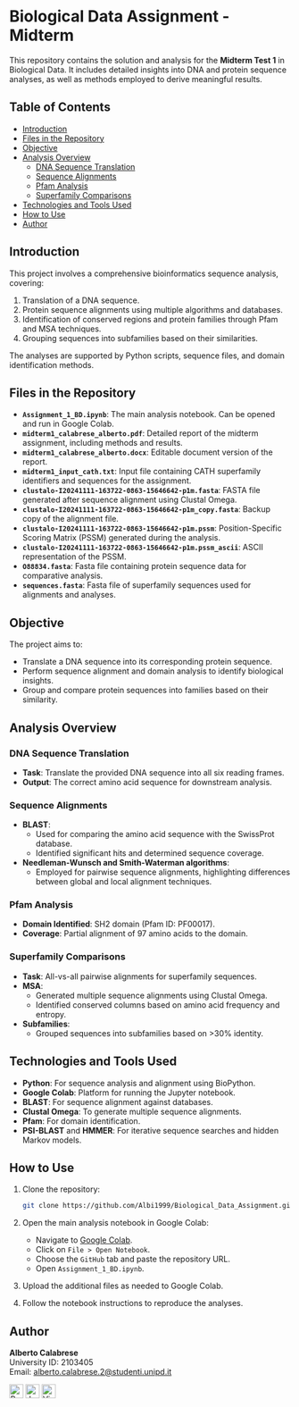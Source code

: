 # Biological Data Assignment - Midterm

This repository contains the solution and analysis for the **Midterm Test 1** in Biological Data. It includes detailed insights into DNA and protein sequence analyses, as well as methods employed to derive meaningful results.

## Table of Contents

- [Introduction](#introduction)
- [Files in the Repository](#files-in-the-repository)
- [Objective](#objective)
- [Analysis Overview](#analysis-overview)
  - [DNA Sequence Translation](#dna-sequence-translation)
  - [Sequence Alignments](#sequence-alignments)
  - [Pfam Analysis](#pfam-analysis)
  - [Superfamily Comparisons](#superfamily-comparisons)
- [Technologies and Tools Used](#technologies-and-tools-used)
- [How to Use](#how-to-use)
- [Author](#author)

## Introduction

This project involves a comprehensive bioinformatics sequence analysis, covering:
1. Translation of a DNA sequence.
2. Protein sequence alignments using multiple algorithms and databases.
3. Identification of conserved regions and protein families through Pfam and MSA techniques.
4. Grouping sequences into subfamilies based on their similarities.

The analyses are supported by Python scripts, sequence files, and domain identification methods.

## Files in the Repository

- **`Assignment_1_BD.ipynb`**: The main analysis notebook. Can be opened and run in Google Colab.
- **`midterm1_calabrese_alberto.pdf`**: Detailed report of the midterm assignment, including methods and results.
- **`midterm1_calabrese_alberto.docx`**: Editable document version of the report.
- **`midterm1_input_cath.txt`**: Input file containing CATH superfamily identifiers and sequences for the assignment.
- **`clustalo-I20241111-163722-0863-15646642-p1m.fasta`**: FASTA file generated after sequence alignment using Clustal Omega.
- **`clustalo-I20241111-163722-0863-15646642-p1m_copy.fasta`**: Backup copy of the alignment file.
- **`clustalo-I20241111-163722-0863-15646642-p1m.pssm`**: Position-Specific Scoring Matrix (PSSM) generated during the analysis.
- **`clustalo-I20241111-163722-0863-15646642-p1m.pssm_ascii`**: ASCII representation of the PSSM.
- **`O88834.fasta`**: Fasta file containing protein sequence data for comparative analysis.
- **`sequences.fasta`**: Fasta file of superfamily sequences used for alignments and analyses.

## Objective

The project aims to:
- Translate a DNA sequence into its corresponding protein sequence.
- Perform sequence alignment and domain analysis to identify biological insights.
- Group and compare protein sequences into families based on their similarity.

## Analysis Overview

### DNA Sequence Translation
- **Task**: Translate the provided DNA sequence into all six reading frames.
- **Output**: The correct amino acid sequence for downstream analysis.

### Sequence Alignments
- **BLAST**:
  - Used for comparing the amino acid sequence with the SwissProt database.
  - Identified significant hits and determined sequence coverage.
- **Needleman-Wunsch and Smith-Waterman algorithms**:
  - Employed for pairwise sequence alignments, highlighting differences between global and local alignment techniques.

### Pfam Analysis
- **Domain Identified**: SH2 domain (Pfam ID: PF00017).
- **Coverage**: Partial alignment of 97 amino acids to the domain.

### Superfamily Comparisons
- **Task**: All-vs-all pairwise alignments for superfamily sequences.
- **MSA**:
  - Generated multiple sequence alignments using Clustal Omega.
  - Identified conserved columns based on amino acid frequency and entropy.
- **Subfamilies**:
  - Grouped sequences into subfamilies based on >30% identity.

## Technologies and Tools Used

- **Python**: For sequence analysis and alignment using BioPython.
- **Google Colab**: Platform for running the Jupyter notebook.
- **BLAST**: For sequence alignment against databases.
- **Clustal Omega**: To generate multiple sequence alignments.
- **Pfam**: For domain identification.
- **PSI-BLAST** and **HMMER**: For iterative sequence searches and hidden Markov models.

## How to Use

1. Clone the repository:
   ```bash
   git clone https://github.com/Albi1999/Biological_Data_Assignment.git
   ```
2. Open the main analysis notebook in Google Colab:
   - Navigate to [Google Colab](https://colab.research.google.com/).
   - Click on `File > Open Notebook`.
   - Choose the `GitHub` tab and paste the repository URL.
   - Open `Assignment_1_BD.ipynb`.

3. Upload the additional files as needed to Google Colab.
4. Follow the notebook instructions to reproduce the analyses.

## Author

**Alberto Calabrese**  
University ID: 2103405  
Email: alberto.calabrese.2@studenti.unipd.it

</div>

<p>
  <img alt="Python" src="https://img.shields.io/badge/Python-3776AB?logo=python&logoColor=white&style=plastic" height="25"/>
  <img alt="Jupyter" src="https://img.shields.io/badge/Jupyter-F37626?logo=Jupyter&logoColor=white&style=plastic" height="25"/>
  <img alt="Visual Studio Code" src="https://img.shields.io/badge/Visual Studio Code-007ACC?logo=VisualStudioCode&logoColor=white&style=plastic" height="25"/>
</p>
